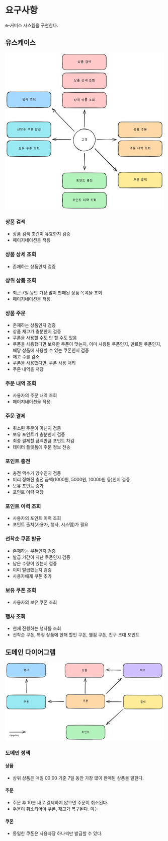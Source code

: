 # 요구사항

e-커머스 시스템을 구현한다.

## 유스케이스

![](./assets/usecase.png)

### 상품 검색

* 상품 검색 조건이 유효한지 검증
* 페이지네이션을 적용

### 상품 상세 조회

* 존재하는 상품인지 검증

### 상위 상품 조회

* 최근 7일 동안 가장 많이 판매된 상품 목록을 조회
* 페이지네이션을 적용

### 상품 주문

* 존재하는 상품인지 검증
* 상품 재고가 충분한지 검증
* 쿠폰을 사용할 수도 안 할 수도 있음
* 쿠폰을 사용했다면 보유한 쿠폰이 맞는지, 이미 사용된 쿠폰인지, 만료된 쿠폰인지, 해당 상품에 사용할 수 있는 쿠폰인지 검증
* 재고 수를 감소
* 쿠폰을 사용했다면, 쿠폰 사용 처리
* 주문 내역을 저장

### 주문 내역 조회

* 사용자의 주문 내역 조회
* 페이지네이션을 적용

### 주문 결제

* 취소된 주문이 아닌지 검증
* 보유 포인트가 충분한지 검증
* 최종 결제할 금액만큼 포인트 차감
* 데이터 플랫폼에 주문 정보 전송

### 포인트 충전

* 충전 액수가 양수인지 검증
* 미리 정해진 충전 금액(1000원, 5000원, 10000원 등)인지 검증
* 보유 포인트 증가
* 포인트 이력 저장

### 포인트 이력 조회

* 사용자의 포인트 이력 조회
* 포인트 출처(사용자, 행사, 시스템)가 필요

### 선착순 쿠폰 발급

* 존재하는 쿠폰인지 검증
* 발급 기간이 지난 쿠폰인지 검증
* 남은 수량이 있는지 검증
* 이미 발급했는지 검증
* 사용자에게 쿠폰 추가

### 보유 쿠폰 조회

* 사용자의 보유 쿠폰 조회

### 행사 조회

* 현재 진행하는 행사를 조회
* 선착순 쿠폰, 특정 상품에 한해 할인 쿠폰, 웰컴 쿠폰, 친구 초대 포인트

## 도메인 다이어그램

![](./assets/domain-diagram.png)

### 도메인 정책

#### 상품

* 상위 상품은 매일 00:00 기준 7일 동안 가장 많이 판매된 상품을 말한다.

#### 주문

* 주문 후 10분 내로 결제하지 않으면 주문이 취소된다.
* 주문이 취소되어야 쿠폰, 재고가 복구된다. 이는 

#### 쿠폰

* 동일한 쿠폰은 사용자당 하나씩만 발급할 수 있다.
